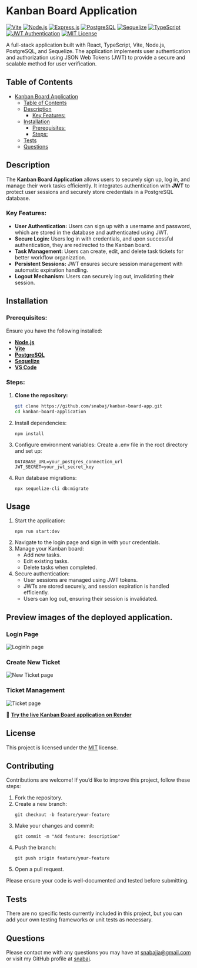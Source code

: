 # Kanban Board Application

[![Vite](https://img.shields.io/badge/Vite-4.x-blue.svg)](https://vitejs.dev/)
[![Node.js](https://img.shields.io/badge/Node.js-43853d?style=flat&logo=node.js&logoColor=white)](https://nodejs.org/)
[![Express.js](https://img.shields.io/badge/Express.js-404D59?style=flat&logo=express&logoColor=white)](https://expressjs.com/)
[![PostgreSQL](https://img.shields.io/badge/PostgreSQL-336791?style=flat&logo=postgresql&logoColor=white)](https://www.postgresql.org/)
[![Sequelize](https://img.shields.io/badge/Sequelize-52B0E7?style=flat&logo=sequelize&logoColor=white)](https://sequelize.org/)
[![TypeScript](https://img.shields.io/badge/TypeScript-3178C6?style=flat&logo=typescript&logoColor=white)](https://www.typescriptlang.org/)
[![JWT Authentication](https://img.shields.io/badge/JWT-Authentication-orange)](https://jwt.io/)
[![MIT License](https://img.shields.io/badge/License-MIT-yellow.svg)](https://opensource.org/licenses/MIT)

A full-stack application built with React, TypeScript, Vite, Node.js, PostgreSQL, and Sequelize. The application implements user authentication and authorization using JSON Web Tokens (JWT) to provide a secure and scalable method for user verification.

## Table of Contents

- [Kanban Board Application](#kanban-board-application)
  - [Table of Contents](#table-of-contents)
  - [Description](#description)
    - [Key Features:](#key-features)
  - [Installation](#installation)
    - [Prerequisites:](#prerequisites)
    - [Steps:](#steps)
  - [Tests](#tests)
  - [Questions](#questions)

## Description

The **Kanban Board Application** allows users to securely sign up, log in, and manage their work tasks efficiently. It integrates authentication with **JWT** to protect user sessions and securely store credentials in a PostgreSQL database. 

### Key Features:
- **User Authentication:** Users can sign up with a username and password, which are stored in the database and authenticated using JWT.
- **Secure Login:** Users log in with credentials, and upon successful authentication, they are redirected to the Kanban board.
- **Task Management:** Users can create, edit, and delete task tickets for better workflow organization.
- **Persistent Sessions:** JWT ensures secure session management with automatic expiration handling.
- **Logout Mechanism:** Users can securely log out, invalidating their session.

## Installation

### Prerequisites:
Ensure you have the following installed:
- **[Node.js](https://nodejs.org/)**
- **[Vite](https://vitejs.dev/)**
- **[PostgreSQL](https://www.postgresql.org/)**
- **[Sequelize](https://sequelize.org/)**
- **[VS Code](https://code.visualstudio.com/)**

### Steps:
1. **Clone the repository:**
   ```bash
   git clone https://github.com/snabaj/kanban-board-app.git
   cd kanban-board-application

2. Install dependencies:
   ```
   npm install
    ```

3. Configure environment variables: Create a .env file in the root directory and set up:
   ```
   DATABASE_URL=your_postgres_connection_url
   JWT_SECRET=your_jwt_secret_key
    ```
4. Run database migrations:
    ```
    npx sequelize-cli db:migrate
    ```

## Usage

1. Start the application:
   ```
   npm run start:dev
   ```
2. Navigate to the login page and sign in with your credentials.
3. Manage your Kanban board:
    - Add new tasks.
    - Edit existing tasks.
    - Delete tasks when completed.
4. Secure authentication:
    - User sessions are managed using JWT tokens.
    - JWTs are stored securely, and session expiration is handled efficiently.
    - Users can log out, ensuring their session is invalidated.


## Preview images of the deployed application.
### Login Page
![LoginIn page](<client/src/assets/Screenshot 2025-02-04 at 10.48.01 AM.png>)
### Create New Ticket
![New Ticket page](<client/src/assets/Screenshot 2025-02-15 at 5.16.19 PM.png>)
### Ticket Management
![Ticket page](<client/src/assets/Screenshot 2025-02-04 at 10.52.24 AM.png>)

🚀 **[Try the live Kanban Board application on Render](https://kanban-board-application-rv08.onrender.com)**

## License

This project is licensed under the [MIT](https://opensource.org/licenses/MIT) license.

## Contributing

Contributions are welcome! If you’d like to improve this project, follow these steps:

1. Fork the repository.
2. Create a new branch:
   ```
   git checkout -b feature/your-feature
   ```
3. Make your changes and commit:
    ```
    git commit -m "Add feature: description"
    ```
4. Push the branch:
   ```
   git push origin feature/your-feature
   ```
5. Open a pull request.

Please ensure your code is well-documented and tested before submitting.

## Tests

There are no specific tests currently included in this project, but you can add your own testing frameworks or unit tests as necessary.

## Questions

Please contact me with any questions you may have at [snabajja@gmail.com](mailto:snabajja@gmail.com) or visit my GitHub profile at [snabaj](https://github.com/snabaj).

